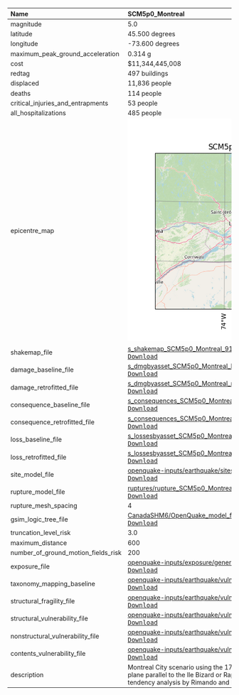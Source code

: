 | Name                                | SCM5p0_Montreal                                                                                                                                                                                                                                                                                                                                                                             |
|:------------------------------------|:--------------------------------------------------------------------------------------------------------------------------------------------------------------------------------------------------------------------------------------------------------------------------------------------------------------------------------------------------------------------------------------------|
| magnitude                           | 5.0                                                                                                                                                                                                                                                                                                                                                                                         |
| latitude                            | 45.500 degrees                                                                                                                                                                                                                                                                                                                                                                              |
| longitude                           | -73.600 degrees                                                                                                                                                                                                                                                                                                                                                                             |
| maximum_peak_ground_acceleration    | 0.314 g                                                                                                                                                                                                                                                                                                                                                                                     |
| cost                                | $11,344,445,008                                                                                                                                                                                                                                                                                                                                                                             |
| redtag                              | 497 buildings                                                                                                                                                                                                                                                                                                                                                                               |
| displaced                           | 11,836 people                                                                                                                                                                                                                                                                                                                                                                               |
| deaths                              | 114 people                                                                                                                                                                                                                                                                                                                                                                                  |
| critical_injuries_and_entrapments   | 53 people                                                                                                                                                                                                                                                                                                                                                                                   |
| all_hospitalizations                | 485 people                                                                                                                                                                                                                                                                                                                                                                                  |
| epicentre_map                       | ![Epicentre](SCM5p0_Montreal.png)                                                                                                                                                                                                                                                                                                                                                           |
| shakemap_file                       | [s_shakemap_SCM5p0_Montreal_91.csv](https://github.com/OpenDRR/earthquake-scenarios/blob/master/FINISHED/s_shakemap_SCM5p0_Montreal_91.csv)<br/>[<kbd>Download</kbd>](https://github.com/OpenDRR/earthquake-scenarios/raw/master/FINISHED/s_shakemap_SCM5p0_Montreal_91.csv)                                                                                                                |
| damage_baseline_file                | [s_dmgbyasset_SCM5p0_Montreal_b0_92_b.csv](https://github.com/OpenDRR/earthquake-scenarios/blob/master/FINISHED/s_dmgbyasset_SCM5p0_Montreal_b0_92_b.csv)<br/>[<kbd>Download</kbd>](https://github.com/OpenDRR/earthquake-scenarios/raw/master/FINISHED/s_dmgbyasset_SCM5p0_Montreal_b0_92_b.csv)                                                                                           |
| damage_retrofitted_file             | [s_dmgbyasset_SCM5p0_Montreal_r1_93_b.csv](https://github.com/OpenDRR/earthquake-scenarios/blob/master/FINISHED/s_dmgbyasset_SCM5p0_Montreal_r1_93_b.csv)<br/>[<kbd>Download</kbd>](https://github.com/OpenDRR/earthquake-scenarios/raw/master/FINISHED/s_dmgbyasset_SCM5p0_Montreal_r1_93_b.csv)                                                                                           |
| consequence_baseline_file           | [s_consequences_SCM5p0_Montreal_b0_92_b.csv](https://github.com/OpenDRR/earthquake-scenarios/blob/master/FINISHED/s_consequences_SCM5p0_Montreal_b0_92_b.csv)<br/>[<kbd>Download</kbd>](https://github.com/OpenDRR/earthquake-scenarios/raw/master/FINISHED/s_consequences_SCM5p0_Montreal_b0_92_b.csv)                                                                                     |
| consequence_retrofitted_file        | [s_consequences_SCM5p0_Montreal_r1_93_b.csv](https://github.com/OpenDRR/earthquake-scenarios/blob/master/FINISHED/s_consequences_SCM5p0_Montreal_r1_93_b.csv)<br/>[<kbd>Download</kbd>](https://github.com/OpenDRR/earthquake-scenarios/raw/master/FINISHED/s_consequences_SCM5p0_Montreal_r1_93_b.csv)                                                                                     |
| loss_baseline_file                  | [s_lossesbyasset_SCM5p0_Montreal_b0_94_b.csv](https://github.com/OpenDRR/earthquake-scenarios/blob/master/FINISHED/s_lossesbyasset_SCM5p0_Montreal_b0_94_b.csv)<br/>[<kbd>Download</kbd>](https://github.com/OpenDRR/earthquake-scenarios/raw/master/FINISHED/s_lossesbyasset_SCM5p0_Montreal_b0_94_b.csv)                                                                                  |
| loss_retrofitted_file               | [s_lossesbyasset_SCM5p0_Montreal_r1_95_b.csv](https://github.com/OpenDRR/earthquake-scenarios/blob/master/FINISHED/s_lossesbyasset_SCM5p0_Montreal_r1_95_b.csv)<br/>[<kbd>Download</kbd>](https://github.com/OpenDRR/earthquake-scenarios/raw/master/FINISHED/s_lossesbyasset_SCM5p0_Montreal_r1_95_b.csv)                                                                                  |
| site_model_file                     | [openquake-inputs/earthquake/sites/regions/site-vgrid_CA.csv](https://github.com/OpenDRR/openquake-inputs/blob/main/earthquake/sites/regions/site-vgrid_CA.csv)<br/>[<kbd>Download</kbd>](https://github.com/OpenDRR/openquake-inputs/raw/main/earthquake/sites/regions/site-vgrid_CA.csv)                                                                                                  |
| rupture_model_file                  | [ruptures/rupture_SCM5p0_Montreal.xml](https://github.com/OpenDRR/earthquake-scenarios/blob/master/FINISHED/ruptures/rupture_SCM5p0_Montreal.xml)<br/>[<kbd>Download</kbd>](https://github.com/OpenDRR/earthquake-scenarios/raw/master/FINISHED/ruptures/rupture_SCM5p0_Montreal.xml)                                                                                                       |
| rupture_mesh_spacing                | 4                                                                                                                                                                                                                                                                                                                                                                                           |
| gsim_logic_tree_file                | [CanadaSHM6/OpenQuake_model_files/gmms/LogicTree/OQ_classes_NGASa0p3weights_stablecrust.xml](https://github.com/OpenDRR/CanadaSHM6/blob/master/OpenQuake_model_files/gmms/LogicTree/OQ_classes_NGASa0p3weights_stablecrust.xml)<br/>[<kbd>Download</kbd>](https://github.com/OpenDRR/CanadaSHM6/raw/master/OpenQuake_model_files/gmms/LogicTree/OQ_classes_NGASa0p3weights_stablecrust.xml) |
| truncation_level_risk               | 3.0                                                                                                                                                                                                                                                                                                                                                                                         |
| maximum_distance                    | 600                                                                                                                                                                                                                                                                                                                                                                                         |
| number_of_ground_motion_fields_risk | 200                                                                                                                                                                                                                                                                                                                                                                                         |
| exposure_file                       | [openquake-inputs/exposure/general-building-stock/oqBldgExp_CE.xml](https://github.com/OpenDRR/openquake-inputs/blob/main/exposure/general-building-stock/oqBldgExp_CE.xml)<br/>[<kbd>Download</kbd>](https://github.com/OpenDRR/openquake-inputs/raw/main/exposure/general-building-stock/oqBldgExp_CE.xml)                                                                                |
| taxonomy_mapping_baseline           | [openquake-inputs/earthquake/vulnerability/CanSRM1_TaxMap_b0.csv](https://github.com/OpenDRR/openquake-inputs/blob/main/earthquake/vulnerability/CanSRM1_TaxMap_b0.csv)<br/>[<kbd>Download</kbd>](https://github.com/OpenDRR/openquake-inputs/raw/main/earthquake/vulnerability/CanSRM1_TaxMap_b0.csv)                                                                                      |
| structural_fragility_file           | [openquake-inputs/earthquake/vulnerability/structural_fragility_CAN.xml](https://github.com/OpenDRR/openquake-inputs/blob/main/earthquake/vulnerability/structural_fragility_CAN.xml)<br/>[<kbd>Download</kbd>](https://github.com/OpenDRR/openquake-inputs/raw/main/earthquake/vulnerability/structural_fragility_CAN.xml)                                                                 |
| structural_vulnerability_file       | [openquake-inputs/earthquake/vulnerability/vulnerability_structural_CAN.xml](https://github.com/OpenDRR/openquake-inputs/blob/main/earthquake/vulnerability/vulnerability_structural_CAN.xml)<br/>[<kbd>Download</kbd>](https://github.com/OpenDRR/openquake-inputs/raw/main/earthquake/vulnerability/vulnerability_structural_CAN.xml)                                                     |
| nonstructural_vulnerability_file    | [openquake-inputs/earthquake/vulnerability/vulnerability_nonstructural_CAN.xml](https://github.com/OpenDRR/openquake-inputs/blob/main/earthquake/vulnerability/vulnerability_nonstructural_CAN.xml)<br/>[<kbd>Download</kbd>](https://github.com/OpenDRR/openquake-inputs/raw/main/earthquake/vulnerability/vulnerability_nonstructural_CAN.xml)                                            |
| contents_vulnerability_file         | [openquake-inputs/earthquake/vulnerability/vulnerability_contents_CAN.xml](https://github.com/OpenDRR/openquake-inputs/blob/main/earthquake/vulnerability/vulnerability_contents_CAN.xml)<br/>[<kbd>Download</kbd>](https://github.com/OpenDRR/openquake-inputs/raw/main/earthquake/vulnerability/vulnerability_contents_CAN.xml)                                                           |
| description                         | Montreal City scenario using the 1732 EQ epicentre, and assuming oblique-reverse slip on a rupture plane parallel to the Ile Bizard or Rapide-du-Cheval Blanc faults under current stress field based on slip tendency analysis by Rimando and Peace 2021                                                                                                                                   |